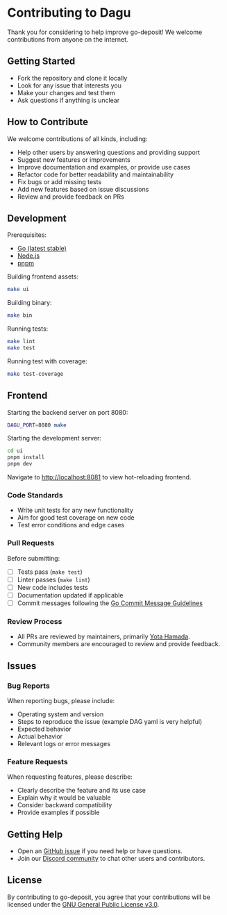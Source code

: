 # Contributing to Dagu

Thank you for considering to help improve go-deposit! We welcome contributions from anyone on the internet.

## Getting Started

- Fork the repository and clone it locally
- Look for any issue that interests you
- Make your changes and test them
- Ask questions if anything is unclear

## How to Contribute

We welcome contributions of all kinds, including:

- Help other users by answering questions and providing support
- Suggest new features or improvements
- Improve documentation and examples, or provide use cases
- Refactor code for better readability and maintainability
- Fix bugs or add missing tests
- Add new features based on issue discussions
- Review and provide feedback on PRs

## Development

Prerequisites:
- [Go (latest stable)](https://go.dev/doc/install)
- [Node.js](https://nodejs.org/en/download/)
- [pnpm](https://pnpm.io/installation)

Building frontend assets:
```bash
make ui
```

Building binary:
```bash
make bin
```

Running tests:
```bash
make lint
make test
```

Running test with coverage:
```bash
make test-coverage
```

## Frontend

Starting the backend server on port 8080:
```bash
DAGU_PORT=8080 make
```

Starting the development server:
```bash
cd ui
pnpm install
pnpm dev
```

Navigate to [http://localhost:8081](http://localhost:8081) to view hot-reloading frontend.

### Code Standards
- Write unit tests for any new functionality
- Aim for good test coverage on new code
- Test error conditions and edge cases

### Pull Requests

Before submitting:

- [ ] Tests pass (`make test`)
- [ ] Linter passes (`make lint`)
- [ ] New code includes tests
- [ ] Documentation updated if applicable
- [ ] Commit messages following the [Go Commit Message Guidelines](https://go.dev/wiki/CommitMessage)

### Review Process

- All PRs are reviewed by maintainers, primarily [Yota Hamada](https://github.com/yottahmd).
- Community members are encouraged to review and provide feedback.

## Issues

### Bug Reports

When reporting bugs, please include:

- Operating system and version
- Steps to reproduce the issue (example DAG yaml is very helpful)
- Expected behavior
- Actual behavior
- Relevant logs or error messages

### Feature Requests

When requesting features, please describe:

- Clearly describe the feature and its use case
- Explain why it would be valuable
- Consider backward compatibility
- Provide examples if possible

## Getting Help

- Open an [GitHub issue](https://github.com/dagu-org/dagu/issues) if you need help or have questions.
- Join our [Discord community](https://discord.gg/your-invite-link) to chat other users and contributors.

## License

By contributing to go-deposit, you agree that your contributions will be licensed under the [GNU General Public License v3.0](LICENSE.md).
